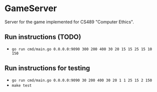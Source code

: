 # GameServer
Server for the game implemented for CS489 "Computer Ethics".

## Run instructions (TODO)
- `go run cmd/main.go 0.0.0.0:9090 300 200 400 30 20 15 15 25 15 10 150`

## Run instructions for testing
- `go run cmd/main.go 0.0.0.0:9090 30 200 400 30 20 1 1 25 15 2 150`
- `make test`
